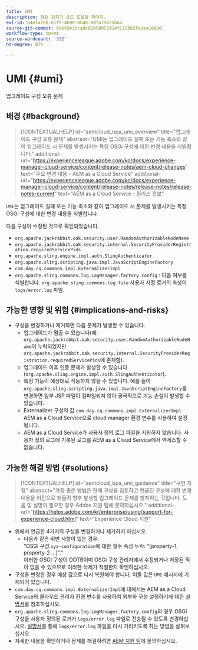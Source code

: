 ```yaml
---
title: UMI
description: 패턴 감지기 코드 도움말 페이지.
exl-id: 04efa760-61f5-4690-8b4e-89fa756c5b64
source-git-commit: 0d693e3ccadc81b59852914f115bb2fa2ea166b0
workflow-type: tm+mt
source-wordcount: '352'
ht-degree: 87%

---
```


# UMI {#umi}

업그레이드 구성 오류 문제

## 배경 {#background}

>[!CONTEXTUALHELP]
>id="aemcloud_bpa_umi_overview"
>title="업그레이드 구성 오류 문제"
>abstract="UMI는 업그레이드 실패 또는 기능 축소와 같이 업그레이드 시 문제를 발생시키는 특정 OSGi 구성에 대한 변경 내용을 식별합니다."
>additional-url="https://experienceleague.adobe.com/ko/docs/experience-manager-cloud-service/content/release-notes/aem-cloud-changes" text="주요 변경 내용 - AEM as a Cloud Service"
>additional-url="https://experienceleague.adobe.com/ko/docs/experience-manager-cloud-service/content/release-notes/release-notes/release-notes-current" text="AEM as a Cloud Service - 릴리스 정보"

`UMI`는 업그레이드 실패 또는 기능 축소와 같이 업그레이드 시 문제를 발생시키는 특정 OSGi 구성에 대한 변경 내용을 식별합니다.

다음 구성이 수정된 것으로 확인되었습니다.

* `org.apache.jackrabbit.oak.security.user.RandomAuthorizableNodeName`
* `org.apache.jackrabbit.oak.security.internal.SecurityProviderRegistration.requiredServicePids`
* `org.apache.sling.engine.impl.auth.SlingAuthenticator`
* `org.apache.sling.scripting.java.impl.JavaScriptEngineFactory`
* `com.day.cq.commons.impl.ExternalizerImpl`
* `org.apache.sling.commons.log.LogManager.factory.config` : 다음 여부를 식별합니다. `org.apache.sling.commons.log.file` 사용자 지정 로거의 속성이 `logs/error.log` 파일.

## 가능한 영향 및 위험 {#implications-and-risks}

* 구성을 변경하거나 제거하면 다음 문제가 발생할 수 있습니다.
   * 업그레이드가 멈출 수 있습니다(예: `org.apache.jackrabbit.oak.security.user.RandomAuthorizableNodeName`이 누락되었지만 `org.apache.jackrabbit.oak.security.internal.SecurityProviderRegistration.requiredServicePids`에 존재함).
   * 업그레이드 이후 인증 문제가 발생할 수 있습니다(`org.apache.sling.engine.impl.auth.SlingAuthenticator`).
   * 특정 기능이 예상대로 작동하지 않을 수 있습니다. 예를 들어 `org.apache.sling.scripting.java.impl.JavaScriptEngineFactory`를 변경하면 일부 JSP 파일이 컴파일되지 않아 궁극적으로 기능 손실이 발생할 수 있습니다.
   * Externalizer 구성의 값 `com.day.cq.commons.impl.ExternalizerImpl` AEM as a Cloud Service으로 cloud manager 환경 변수를 사용하여 설정됩니다.
   * AEM as a Cloud Service가 사용자 정의 로그 파일을 지원하지 않습니다. 사용자 정의 로그에 기록된 로그를 AEM as a Cloud Service에서 액세스할 수 없습니다.

## 가능한 해결 방법 {#solutions}

>[!CONTEXTUALHELP]
>id="aemcloud_bpa_umi_guidance"
>title="구현 지침"
>abstract="가장 좋은 방법은 현재 구성을 검토하고 언급된 구성에 대한 변경 내용을 이전으로 되돌려 향후 발생할 업그레이드 문제를 방지하는 것입니다. 도움 및 설명이 필요한 경우 Adobe 지원 팀에 문의하십시오."
>additional-url="https://helpx.adobe.com/kr/enterprise/using/support-for-experience-cloud.html" text="Experience Cloud 지원"

* 위에서 언급한 4가지의 구성을 변경하거나 제거하지 마십시오.
   * 다음과 같은 위반 사항이 있는 경우:\
     “OSGi 구성 `xyz-configuration`에 대한 필수 속성 누락: “[property-1, property-2 ...]”.”\
     이러한 OSGI 구성이 OOTB이며 OSGi 구성 관리자에서 수정되거나 저장된 적이 없을 수 있으므로 이러한 삭제가 적절한지 확인하십시오.
* 구성을 변경한 경우 예상 값으로 다시 복원해야 합니다. 이들 값은 `UMI` 메시지에 기재되어 있습니다.
* `com.day.cq.commons.impl.ExternalizerImpl`에 대해서는 AEM as a Cloud Service의 클라우드 관리자 환경 변수를 사용하여 외부화 구성 설정하기에 대한 [설명서](https://experienceleague.adobe.com/ko/docs/experience-manager-cloud-service/content/implementing/developer-tools/externalizer)를 참조하십시오.
* `org.apache.sling.commons.log.LogManager.factory.config`의 경우 OSGI 구성을 사용자 정의된 로거가 `logs/error.log` 파일로 전송될 수 있도록 변경하십시오. [설명서](https://experienceleague.adobe.com/ko/docs/experience-manager-learn/cloud-service/debugging/debugging-aem-as-a-cloud-service/logs)를 통해 `logs/error.log` 파일을 다시 가리키도록 하는 방법을 살펴보십시오.
* 자세한 내용을 확인하거나 문제를 해결하려면 [AEM 지원 팀](https://helpx.adobe.com/kr/enterprise/using/support-for-experience-cloud.html)에 문의하십시오.

